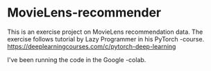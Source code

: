 # MovieLens-recommender
This is an exercise project on MovieLens recommendation data. The exercise follows tutorial by Lazy Programmer in
his PyTorch -course. 
https://deeplearningcourses.com/c/pytorch-deep-learning

I've been running the code in the Google -colab.
